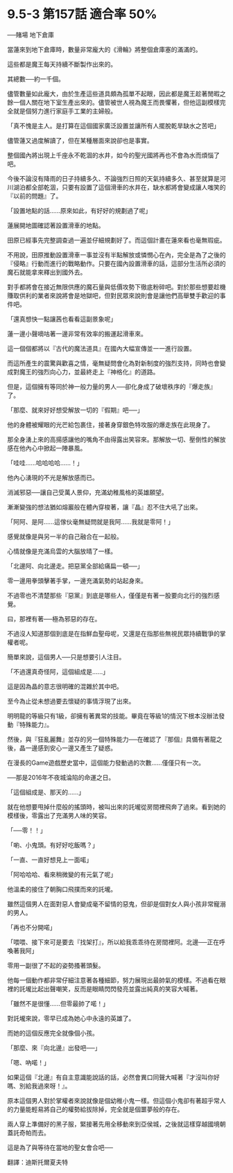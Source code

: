 # 9.5-3 第157話 適合率 50%


<p></p>
<p>──賭場 地下倉庫</p>
<p></p>
<p></p>
<p>當蓮來到地下倉庫時，數量非常龐大的《滑輪》將整個倉庫塞的滿滿的。</p>
<p>這些都是魔王每天持續不斷製作出來的。</p>
<p></p>
<p></p>
<p>其總數──約一千個。</p>
<p></p>
<p>儘管數量如此龐大，由於生產這些道具頗為孤單不起眼，因此都是魔王趁著閒暇之餘一個人關在地下室生產出來的。儘管被世人視為魔王而畏懼著，但他這副模樣完全就是個努力進行家庭手工業的主婦般。</p>
<p></p>
<p>「真不愧是主人。是打算在這個國家廣泛設置並讓所有人擺脫乾旱缺水之苦吧」</p>
<p></p>
<p></p>
<p>儘管蓮又過度解讀了，但在某種層面來說卻也是事實。</p>
<p>整個國內將出現上千座永不乾涸的水井，如今的聖光國將再也不會為水而煩惱了吧。</p>
<p></p>
<p></p>
<p>今後不論沒有降雨的日子持續多久、不論強烈日照的天氣持續多久、甚至就算是河川湖泊都全部乾涸，只要有設置了這個滑車的水井在，缺水都將會變成讓人嗤笑的『以前的問題』了。</p>
<p></p>
<p></p>
<p>「設置地點的話......原來如此，有好好的規劃過了呢」</p>
<p></p>
<p></p>
<p>蓮展開地圖確認著設置滑車的地點。</p>
<p>田原已經事先完整調查過一遍並仔細規劃好了。而這個計畫在蓮來看也毫無瑕疵。</p>
<p></p>
<p></p>
<p>不用說，田原推動設置滑車一事並沒有半點解放或憐憫心在內，完全是為了之後的『侵略』行動而進行的戰略動作。只要在國內設置滑車的話，這部分生活所必須的魔石就能拿來釋出到國外去。</p>
<p></p>
<p></p>
<p>對手都將會在接近無限供應的魔石量與低價攻勢下徹底粉碎吧。對於那些想要趁機賺取供利的業者來說將會是地獄吧，但對民眾來說則會是讓他們高舉雙手歡迎的事件吧。</p>
<p></p>
<p></p>
<p>「還真想快一點讓茜也看看這副景象呢」</p>
<p></p>
<p></p>
<p>蓮一邊小聲嘀咕著一邊非常有效率的搬運起滑車來。</p>
<p>這一個個都將以『古代的魔法道具』在國內大幅宣傳並一一進行設置。</p>
<p></p>
<p></p>
<p>而這所產生的震驚與歡喜之情，毫無疑問會化為對新制度的強烈支持，同時也會變成對魔王的強烈向心力，並最終走上『神格化』的道路。</p>
<p>但是，這個擁有等同於神一般力量的男人──卻化身成了破壞秩序的『爆走族』了。</p>
<p></p>
<p></p>
<p>「那麼、就來好好想受解放一切的『假期』吧──」</p>
<p></p>
<p></p>
<p>他的身體被耀眼的光芒給包裹住，接著身穿銀色特攻服的爆走族在此現身了。</p>
<p>那全身湧上來的高揚感讓他的嘴角不由得露出笑容來。那解放一切、壓倒性的解放感在他內心中掀起一陣暴風。</p>
<p></p>
<p></p>
<p>「哇哇......哈哈哈哈......！」</p>
<p></p>
<p></p>
<p>他內心湧現的不光是解放感而已。</p>
<p>消滅邪惡──讓自己受萬人景仰，充滿幼稚風格的英雄願望。</p>
<p>漸漸變強的想法猶如熔巖般在體內穿梭著，讓『晶』忍不住大吼了出來。</p>
<p></p>
<p></p>
<p>「阿阿、是阿......這傢伙毫無疑問就是我阿......我就是零阿！」</p>
<p></p>
<p></p>
<p>感覺就像是與另一半的自己融合在一起般。</p>
<p>心情就像是充滿烏雲的大腦放晴了一樣。</p>
<p></p>
<p></p>
<p>「北邊阿、向北邊走。把惡黨全部給痛扁一頓──」</p>
<p></p>
<p></p>
<p>零一邊用拳頭擊著手掌，一邊充滿氣勢的站起身來。</p>
<p>不過零也不清楚那些『惡黨』到底是哪些人，僅僅是有著一股要向北行的強烈感覺。</p>
<p></p>
<p></p>
<p>曰，那裡有著──極為邪惡的存在。</p>
<p></p>
<p></p>
<p>不過沒人知道那個到底是在指鮮血聖母呢，又還是在指那些無視民眾持續戰爭的掌權者呢。</p>
<p>簡單來說，這個男人──只是想要引人注目。</p>
<p></p>
<p></p>
<p>「不過還真奇怪阿，這個組成是......」</p>
<p></p>
<p></p>
<p>這是因為晶的意志很明確的混雜於其中吧。</p>
<p>至今為止從未想過要去懷疑的事情浮現了出來。</p>
<p>明明龍的等級只有1級，卻擁有著異常的技能。畢竟在等級1的情況下根本沒辦法發動『特殊能力』。</p>
<p></p>
<p></p>
<p>然後，與『狂亂麗舞』並存的另一個特殊能力──在確認了『那個』具備有著龍之後，晶一邊感到安心一邊又產生了疑惑。</p>
<p>在漫長的Game遊戲歷史當中，這個能力發動過的次數......僅僅只有一次。</p>
<p></p>
<p></p>
<p>──那是2016年不夜城淪陷的命運之日。</p>
<p></p>
<p></p>
<p>「這個組成是、那天的......」</p>
<p></p>
<p></p>
<p>就在他想要甩掉什麼般的搖頭時，被叫出來的託壠從房間裡飛奔了過來。看到她的模樣後，零露出了充滿男人味的笑容。</p>
<p></p>
<p></p>
<p>「──零！！」</p>
<p></p>
<p></p>
<p>「喲、小鬼頭。有好好吃飯嗎？」</p>
<p></p>
<p></p>
<p>「一直、一直好想見上一面喏」</p>
<p></p>
<p></p>
<p>「阿哈哈哈、看來稍微變的有元氣了呢」</p>
<p></p>
<p></p>
<p>他溫柔的接住了朝胸口飛撲而來的託壠。</p>
<p>雖然這個男人在面對惡人會變成毫不留情的惡鬼，但卻是個對女人與小孩非常寵溺的男人。</p>
<p></p>
<p></p>
<p>「再也不分開喏」</p>
<p></p>
<p></p>
<p>「喂喂、接下來可是要去『找架打』，所以給我乖乖待在房間裡阿。北邊──正在呼喚著我阿」</p>
<p></p>
<p></p>
<p>零用一副很了不起的姿勢搔著頭髮。</p>
<p>他每一個動作都非常仔細注意著各種細節，努力展現出最帥氣的模樣。不過看在眼裡的託壠比起出聲嘲笑，反而是眼睛閃閃發亮並露出純真的笑容大喊著。</p>
<p></p>
<p></p>
<p>「雖然不是很懂......但零最帥了喏！」</p>
<p></p>
<p></p>
<p>對託壠來說，零早已成為她心中永遠的英雄了。</p>
<p>而她的這個反應完全就像個小孩。</p>
<p></p>
<p></p>
<p>「那麼、來『向北邊』出發吧──」</p>
<p></p>
<p></p>
<p>「嗯、吶喏！」</p>
<p></p>
<p></p>
<p>如果這個『北邊』有自主意識能說話的話，必然會異口同聲大喊著『才沒叫你好嗎、別給我過來呀！』。</p>
<p>原本這個男人對於掌權者來說就像是個幼稚小鬼一樣。但這個小鬼卻有著超乎常人的力量能輕易將自己的權勢給拔除掉，完全就是個噩夢般的存在。</p>
<p></p>
<p></p>
<p>兩人穿上準備好的黑子服，緊接著先用全移動來到亞侯城，之後就這樣穿越國境朝蓋託奇帕而去。</p>
<p>這是為了與等待在當地的聖女會合吧──</p>
<p>翻譯：迪斯托爾夏夫特</p>
